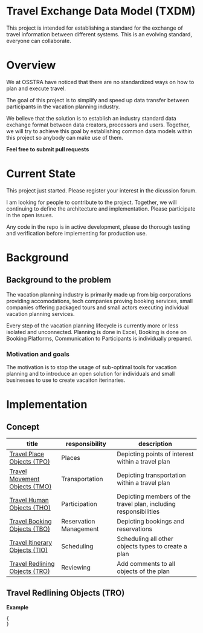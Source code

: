 # Travel Exchange Data Model (TXDM)
This project is intended for establishing a standard for the exchange of travel information between different systems. This is an evolving standard, everyone can collaborate.

# Overview
We at OSSTRA have noticed that there are no standardized ways on how to plan and execute travel.

The goal of this project is to simplify and speed up data transfer between participants in the vacation planning industry.

We believe that the solution is to establish an industry standard data exchange format between data creators, processors and users. Together, we will try to achieve this goal by establishing common data models within this project so anybody can make use of them.

**Feel free to submit pull requests**

# Current State
This project just started. Please register your interest in the dicussion forum.

I am looking for people to contribute to the project. Together, we will continuing to define the architecture and implementation. Please participate in the open issues.

Any code in the repo is in active development, please do thorough testing and verification before implementing for production use.

# Background

## Background to the problem

The vacation planning industry is primarily made up from big corporations providing accomodations, tech companies proving booking services, small companies offering packaged tours and small actors executing individual vacation planning services.

Every step of the vacation planning lifecycle is currently more or less isolated and unconnected. Planning is done in Excel, Booking is done on Booking Platforms, Communication to Participants is individually prepared. 

### Motivation and goals

The motivation is to stop the usage of sub-optimal tools for vacation planning and to introduce an open solution for individuals and small businesses to use to create vacaiton iterinaries.

# Implementation

## Concept

| title | responsibility| description |
|-------------|-------------|-------------|
|[Travel Place Objects (TPO)](#travel-place-objects-tpo)|Places| Depicting points of interest within a travel plan           |
|[Travel Movement Objects (TMO)](#travel-movement-objects-tmo)|Transportation| Depicting transportation within a travel plan           |
|[Travel Human Objects (THO)](#travel-human-objects-tho)|Participation | Depicting members of the travel plan, including responsibilities           |
|[Travel Booking Objects (TBO)](#travel-booking-objects-tbo)|Reservation Management| Depicting bookings and reservations           |
|[Travel Itinerary Objects (TIO)](#travel-itinerary-objects-tio)|Scheduling| Scheduling all other objects types to create a plan           |
|[Travel Redlining Objects (TRO)](#travel-redlining-objects-tro)|Reviewing| Add comments to all objects of the plan           |

## Travel Redlining Objects (TRO)

**Example**
```javascript
{
}
```
